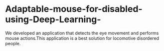 # Adaptable-mouse-for-disabled-using-Deep-Learning-
We developed an application that detects the eye movement and performs mouse actions.This application is a best solution for locomotive disordered people.
